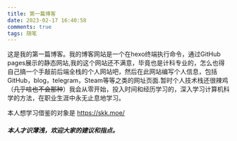```yaml
---
title: 第一篇博客
date: 2023-02-17 16:40:58
comments: true
tags: 随笔
---
```

这是我的第一篇博客。我的博客网站是一个在hexo终端执行命令，通过GitHub pages展示的静态网站,我的这个网站还不满意，毕竟也是计科专业的，怎么也得自己搞一个手敲前后端全栈的个人网站吧，然后在此网站编写个人信息，包括GitHub，blog，telegram，Steam等等之类的网址页面.暂时个人技术栈还很辣鸡（~~几乎啥也不会那种~~）我会从零开始，投入时间和经历学习的，深入学习计算机科学的方法，在职业生涯中永无止息地学习。

本人想学习借鉴的对象是 <https://skk.moe/>

##### 本人才识薄浅，欢迎大家的建议和指点。

